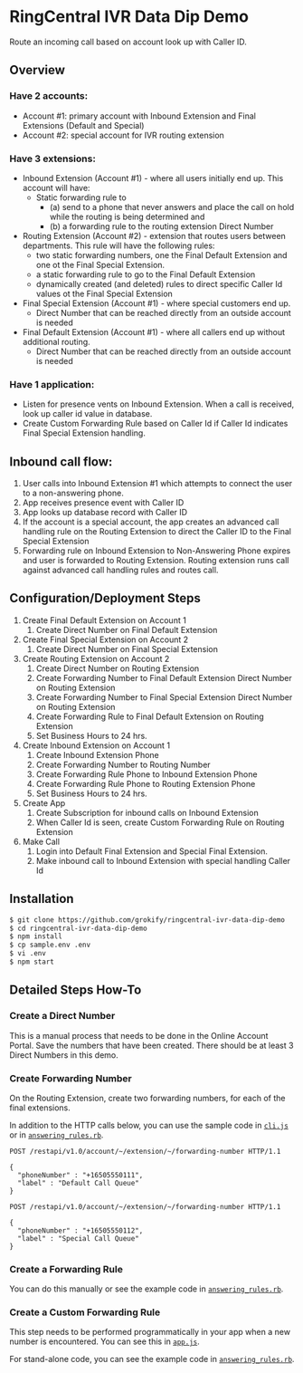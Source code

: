# RingCentral IVR Data Dip Demo

Route an incoming call based on account look up with Caller ID.

## Overview

### Have 2 accounts:

* Account #1: primary account with Inbound Extension and Final Extensions (Default and Special)
* Account #2: special account for IVR routing extension

### Have 3 extensions:

* Inbound Extension (Account #1) - where all users initially end up. This account will have:
  * Static forwarding rule to
    * (a) send to a phone that never answers and place the call on hold while the routing is being determined and
    * (b) a forwarding rule to the routing extension Direct Number
* Routing Extension (Account #2) - extension that routes users between departments. This rule will have the following rules:
  * two static forwarding numbers, one the Final Default Extension and one ot the Final Special Extension.
  * a static forwarding rule to go to the Final Default Extension
  * dynamically created (and deleted) rules to direct specific Caller Id values ot the Final Special Extension
* Final Special Extension (Account #1) - where special customers end up.
  * Direct Number that can be reached directly from an outside account is needed
* Final Default Extension (Account #1) - where all callers end up without additional routing.
  * Direct Number that can be reached directly from an outside account is needed

### Have 1 application:

* Listen for presence vents on Inbound Extension. When a call is received, look up caller id value in database.
* Create Custom Forwarding Rule based on Caller Id if Caller Id indicates Final Special Extension handling.

## Inbound call flow:

1. User calls into Inbound Extension #1 which attempts to connect the user to a non-answering phone.
1. App receives presence event with Caller ID
1. App looks up database record with Caller ID
1. If the account is a special account, the app creates an advanced call handling rule on the Routing Extension to direct the Caller ID to the Final Special Extension
1. Forwarding rule on Inbound Extension to Non-Answering Phone expires and user is forwarded to Routing Extension. Routing extension runs call against advanced call handling rules and routes call.

## Configuration/Deployment Steps

1. Create Final Default Extension on Account 1
   1. Create Direct Number on Final Default Extension
2. Create Final Special Extension on Account 2
   1. Create Direct Number on Final Special Extension
3. Create Routing Extension on Account 2
   1. Create Direct Number on Routing Extension
   2. Create Forwarding Number to Final Default Extension Direct Number on Routing Extension
   3. Create Forwarding Number to Final Special Extension Direct Number on Routing Extension
   4. Create Forwarding Rule to Final Default Extension on Routing Extension
   5. Set Business Hours to 24 hrs.
4. Create Inbound Extension on Account 1
   1. Create Inbound Extension Phone
   2. Create Forwarding Number to Routing Number
   3. Create Forwarding Rule Phone to Inbound Extension Phone
   4. Create Forwarding Rule Phone to Routing Extension Phone
   5. Set Business Hours to 24 hrs.
5. Create App
   1. Create Subscription for inbound calls on Inbound Extension
   2. When Caller Id is seen, create Custom Forwarding Rule on Routing Extension
6. Make Call
   1. Login into Default Final Extension and Special Final Extension.
   2. Make inbound call to Inbound Extension with special handling Caller Id

## Installation

```bash
$ git clone https://github.com/grokify/ringcentral-ivr-data-dip-demo
$ cd ringcentral-ivr-data-dip-demo
$ npm install
$ cp sample.env .env
$ vi .env
$ npm start
```

## Detailed Steps How-To

### Create a Direct Number

This is a manual process that needs to be done in the Online Account Portal. Save the numbers that have been created. There should be at least 3 Direct Numbers in this demo.

### Create Forwarding Number

On the Routing Extension, create two forwarding numbers, for each of the final extensions.

In addition to the HTTP calls below, you can use the sample code in [`cli.js`](cli.js) or in [`answering_rules.rb`](https://github.com/grokify/ringcentral-sdk-ruby/blob/master/scripts/answering-rules.rb).

```
POST /restapi/v1.0/account/~/extension/~/forwarding-number HTTP/1.1

{
  "phoneNumber" : "+16505550111",
  "label" : "Default Call Queue"
}
```

```
POST /restapi/v1.0/account/~/extension/~/forwarding-number HTTP/1.1

{
  "phoneNumber" : "+16505550112",
  "label" : "Special Call Queue"
}
```

### Create a Forwarding Rule

You can do this manually or see the example code in [`answering_rules.rb`](https://github.com/grokify/ringcentral-sdk-ruby/blob/master/scripts/answering-rules.rb).

### Create a Custom Forwarding Rule

This step needs to be performed programmatically in your app when a new number is encountered. You can see this in [`app.js`](app.js).

For stand-alone code, you can see the example code in [`answering_rules.rb`](https://github.com/grokify/ringcentral-sdk-ruby/blob/master/scripts/answering-rules.rb).
